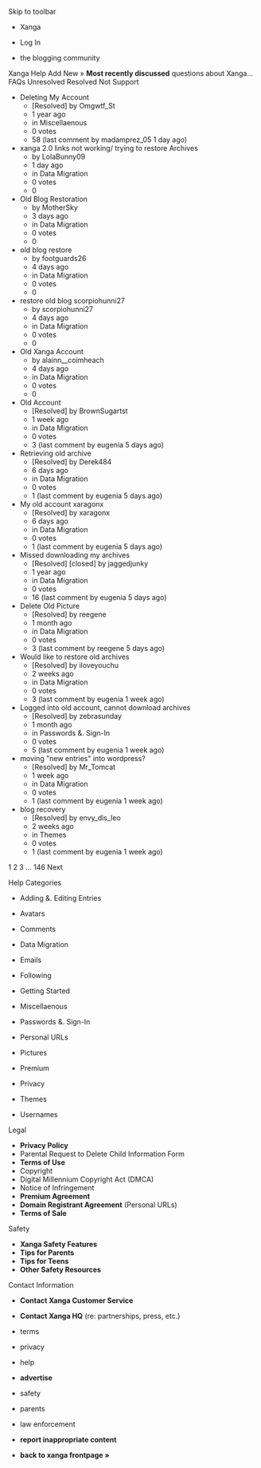 Skip to toolbar

*   Xanga

*   Log In

*   the blogging community

Xanga Help Add New » **Most recently discussed** questions about Xanga… FAQs Unresolved Resolved Not Support

*   Deleting My Account
    *   \[Resolved\] by Omgwtf\_St
    *   1 year ago
    *   in Miscellaenous
    *   0 votes
    *   58 (last comment by madamprez\_05 1 day ago)
*   xanga 2.0 links not working/ trying to restore Archives
    *   by LolaBunny09
    *   1 day ago
    *   in Data Migration
    *   0 votes
    *   0
*   Old Blog Restoration
    *   by MotherSky
    *   3 days ago
    *   in Data Migration
    *   0 votes
    *   0
*   old blog restore
    *   by footguards26
    *   4 days ago
    *   in Data Migration
    *   0 votes
    *   0
*   restore old blog scorpiohunni27
    *   by scorpiohunni27
    *   4 days ago
    *   in Data Migration
    *   0 votes
    *   0
*   Old Xanga Account
    *   by alainn\_\_coimheach
    *   4 days ago
    *   in Data Migration
    *   0 votes
    *   0
*   Old Account
    *   \[Resolved\] by BrownSugartst
    *   1 week ago
    *   in Data Migration
    *   0 votes
    *   3 (last comment by eugenia 5 days ago)
*   Retrieving old archive
    *   \[Resolved\] by Derek484
    *   6 days ago
    *   in Data Migration
    *   0 votes
    *   1 (last comment by eugenia 5 days ago)
*   My old account xaragonx
    *   \[Resolved\] by xaragonx
    *   6 days ago
    *   in Data Migration
    *   0 votes
    *   1 (last comment by eugenia 5 days ago)
*   Missed downloading my archives
    *   \[Resolved\] \[closed\] by jaggedjunky
    *   1 year ago
    *   in Data Migration
    *   0 votes
    *   16 (last comment by eugenia 5 days ago)
*   Delete Old Picture
    *   \[Resolved\] by reegene
    *   1 month ago
    *   in Data Migration
    *   0 votes
    *   3 (last comment by reegene 5 days ago)
*   Would like to restore old archives
    *   \[Resolved\] by iloveyouchu
    *   2 weeks ago
    *   in Data Migration
    *   0 votes
    *   3 (last comment by eugenia 1 week ago)
*   Logged into old account, cannot download archives
    *   \[Resolved\] by zebrasunday
    *   1 month ago
    *   in Passwords &. Sign-In
    *   0 votes
    *   5 (last comment by eugenia 1 week ago)
*   moving "new entries" into wordpress?
    *   \[Resolved\] by Mr\_Tomcat
    *   1 week ago
    *   in Data Migration
    *   0 votes
    *   1 (last comment by eugenia 1 week ago)
*   blog recovery
    *   \[Resolved\] by envy\_dis\_leo
    *   2 weeks ago
    *   in Themes
    *   0 votes
    *   1 (last comment by eugenia 1 week ago)

1 2 3 ... 146 Next

Help Categories

*   Adding &. Editing Entries
*   Avatars
*   Comments
*   Data Migration
*   Emails
*   Following
*   Getting Started
*   Miscellaenous

*   Passwords &. Sign-In
*   Personal URLs
*   Pictures
*   Premium
*   Privacy
*   Themes
*   Usernames

Legal

*   **Privacy Policy**
*   Parental Request to Delete Child Information Form
*   **Terms of Use**
*   Copyright
*   Digital Millennium Copyright Act (DMCA)
*   Notice of Infringement
*   **Premium Agreement**
*   **Domain Registrant Agreement** (Personal URLs)
*   **Terms of Sale**

Safety

*   **Xanga Safety Features**
*   **Tips for Parents**
*   **Tips for Teens**
*   **Other Safety Resources**

Contact Information

*   **Contact Xanga Customer Service**
*   **Contact Xanga HQ** (re: partnerships, press, etc.)

*   terms
*   privacy
*   help
*   **advertise**

*   safety
*   parents
*   law enforcement
*   **report inappropriate content**

*   **back to xanga frontpage »**